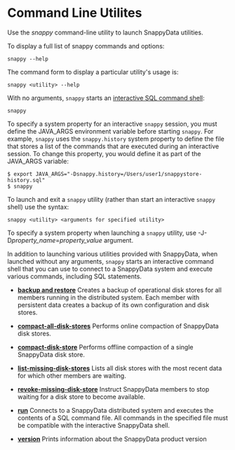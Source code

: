 # Command Line Utilites

Use the *snappy* command-line utility to launch SnappyData utilities.

To display a full list of snappy commands and options:

``` pre
snappy --help
```

The command form to display a particular utility's usage is:

``` pre
snappy <utility> --help
```

With no arguments, `snappy` starts an [interactive SQL command shell](../../reference/interactive_commands/store_command_reference.md):

``` pre
snappy
```

To specify a system property for an interactive `snappy` session, you must define the JAVA_ARGS environment variable before starting `snappy`. For example, `snappy` uses the `snappy.history` system property to define the file that stores a list of the commands that are executed during an interactive session. To change this property, you would define it as part of the JAVA_ARGS variable:

``` pre
$ export JAVA_ARGS="-Dsnappy.history=/Users/user1/snappystore-history.sql"
$ snappy
```

To launch and exit a `snappy` utility (rather than start an interactive `snappy` shell) use the syntax:

``` pre
snappy <utility> <arguments for specified utility>
```

To specify a system property when launching a `snappy` utility, use -J-D*property_name*=*property_value* argument.

In addition to launching various utilities provided with SnappyData, when launched without any arguments, `snappy` starts an interactive command shell that you can use to connect to a SnappyData system and execute various commands, including SQL statements.
<!-- The launcher honors the current CLASSPATH environment variable and adds it to the CLASSPATH of the utility or command shell being launched. To pass additional arguments to the JVM, set the `JAVA_ARGS` environment variable when invoking the *gfxd* script.-->

<!--!!!Note:
	The `JAVA_ARGS` environment variable does not apply to the `snappy server` and `snappy locator` tools that launch a separate background process. To pass Java properties to those tools, use the `-J` option as described in the help for those tools. </p>-->

<!--The launcher uses the `java` executable that is found in the PATH. To override this behavior, set the <mark> TO VERIFY `GFXD_JAVA`</mark> environment variable to point to the desired Java executable. (note the supported JRE versions in [Supported Configurations and System Requirements](../../sys_requirement.md).-->

-   **[backup and restore](../../reference/command_line_utilities/store-backup.md)**
    Creates a backup of operational disk stores for all members running in the distributed system. Each member with persistent data creates a backup of its own configuration and disk stores.

-   **[compact-all-disk-stores](store-compact-all-disk-stores.md)** Performs online compaction of SnappyData disk stores.

-   **[compact-disk-store](store-compact-disk-store.md)** Performs offline compaction of a single SnappyData disk store.

-   **[list-missing-disk-stores](../../reference/command_line_utilities/store-list-missing-disk-stores.md)**
    Lists all disk stores with the most recent data for which other members are waiting.

-   **[revoke-missing-disk-store](../../reference/command_line_utilities/store-revoke-missing-disk-stores.md)**
    Instruct SnappyData members to stop waiting for a disk store to become available.

-   **[run](../../reference/command_line_utilities/store-run.md)**
    Connects to a SnappyData distributed system and executes the contents of a SQL command file. All commands in the specified file must be compatible with the interactive SnappyData shell.

-   **[version](../../reference/command_line_utilities/store-version.md)**
    Prints information about the SnappyData product version
